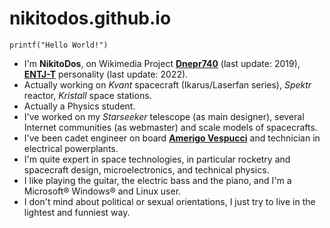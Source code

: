 # nikitodos.github.io

    printf("Hello World!")



+ I'm **NikitoDos**, on Wikimedia Project [**Dnepr740**](https://it.wikipedia.org/wiki/Utente:Dnepr740) (last update: 2019), [**ENTJ-T**](https://www.16personalities.com/free-personality-test/7e0486d1885db) personality (last update: 2022).
+ Actually working on *Kvant* spacecraft (Ikarus/Laserfan series), *Spektr* reactor, *Kristall* space stations.
+ Actually a Physics student.
+ I've worked on my *Starseeker* telescope (as main designer), several Internet communities (as webmaster) and scale models of spacecrafts.
+ I've been cadet engineer on board [**Amerigo Vespucci**](https://en.wikipedia.org/wiki/Italian_training_ship_Amerigo_Vespucci) and technician in electrical powerplants.
+ I'm quite expert in space technologies, in particular rocketry and spacecraft design, microelectronics, and technical physics.
+ I like playing the guitar, the electric bass and the piano, and I'm a Microsoft® Windows® and Linux user.
+ I don't mind about political or sexual orientations, I just try to live in the lightest and funniest way.
